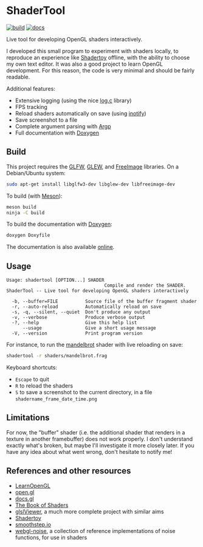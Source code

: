 # ShaderTool

[![build](https://github.com/dlozeve/ShaderTool/actions/workflows/build.yml/badge.svg)](https://github.com/dlozeve/ShaderTool/actions/workflows/build.yml)
[![docs](https://github.com/dlozeve/ShaderTool/actions/workflows/docs.yml/badge.svg)](https://dlozeve.github.io/ShaderTool/)

Live tool for developing OpenGL shaders interactively.

I developed this small program to experiment with shaders locally, to
reproduce an experience like [Shadertoy](https://www.shadertoy.com/)
offline, with the ability to choose my own text editor. It was also a
good project to learn OpenGL development. For this reason, the code is
very minimal and should be fairly readable.

Additional features:

- Extensive logging (using the nice
  [log.c](https://github.com/rxi/log.c) library)
- FPS tracking
- Reload shaders automatically on save (using
  [inotify](https://man.archlinux.org/man/inotify.7))
- Save screenshot to a file
- Complete argument parsing with
  [Argp](https://www.gnu.org/software/libc/manual/html_node/Argp.html)
- Full documentation with [Doxygen](https://www.doxygen.nl/index.html)

## Build

This project requires the [GLFW](https://www.glfw.org/),
[GLEW](http://glew.sourceforge.net/), and
[FreeImage](https://freeimage.sourceforge.io/) libraries. On a
Debian/Ubuntu system:
```sh
sudo apt-get install libglfw3-dev libglew-dev libfreeimage-dev
```

To build (with [Meson](https://mesonbuild.com/)):
```sh
meson build
ninja -C build
```

To build the documentation with
[Doxygen](https://www.doxygen.nl/index.html):
```sh
doxygen Doxyfile
```

The documentation is also available
[online](https://dlozeve.github.io/ShaderTool/).

## Usage

```
Usage: shadertool [OPTION...] SHADER
                                    Compile and render the SHADER.
ShaderTool -- Live tool for developing OpenGL shaders interactively

  -b, --buffer=FILE          Source file of the buffer fragment shader
  -r, --auto-reload          Automatically reload on save
  -s, -q, --silent, --quiet  Don't produce any output
  -v, --verbose              Produce verbose output
  -?, --help                 Give this help list
      --usage                Give a short usage message
  -V, --version              Print program version
```

For instance, to run the [mandelbrot](shaders/mandelbrot.frag) shader
with live reloading on save:
```sh
shadertool -r shaders/mandelbrot.frag
```

Keyboard shortcuts:

- `Escape` to quit
- `R` to reload the shaders
- `S` to save a screenshot to the current directory, in a file
  `shadername_frame_date_time.png`

## Limitations

For now, the "buffer" shader (i.e. the additional shader that renders
in a texture in another framebuffer) does not work properly. I don't
understand exactly what's broken, but maybe I'll investigate it more
closely later. If you have any idea about what went wrong, don't
hesitate to notify me!

## References and other resources

- [LearnOpenGL](https://learnopengl.com/)
- [open.gl](https://open.gl/)
- [docs.gl](http://docs.gl/)
- [The Book of Shaders](https://thebookofshaders.com/)
- [glslViewer](https://github.com/patriciogonzalezvivo/glslViewer), a
  much more complete project with similar aims
- [Shadertoy](https://www.shadertoy.com/)
- [smoothstep.io](https://smoothstep.io/)
- [webgl-noise](https://github.com/stegu/webgl-noise/), a collection
  of reference implementations of noise functions, for use in shaders
